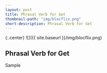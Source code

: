 ```yaml
---
layout: post
title: Phrasal Verb for Get
thumbnail-path: "img/blocflix.png"
short-description: Phrasal Verb for Get
---
```


{:.center}
![]({{ site.baseurl }}/img/blocflix.png)

## Phrasal Verb for Get

Sample
